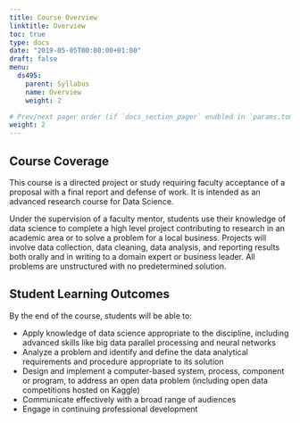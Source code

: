 ```yaml
---
title: Course Overview
linktitle: Overview
toc: true
type: docs
date: "2019-05-05T00:00:00+01:00"
draft: false
menu:
  ds495:
    parent: Syllabus
    name: Overview
    weight: 2

# Prev/next pager order (if `docs_section_pager` enabled in `params.toml`)
weight: 2
---
```


## Course Coverage

This course is a directed project or study requiring faculty acceptance of a proposal with a final report and defense of work. It is intended as an advanced research course for Data Science.

Under the supervision of a faculty mentor, students use their knowledge of data science to complete a high level project contributing to research in an academic area or to solve a problem for a local business. Projects will involve data collection, data cleaning, data analysis, and reporting results both orally and in writing to a domain expert or business leader. All problems are unstructured with no predetermined solution.

## Student Learning Outcomes

By the end of the course, students will be able to:

*	Apply knowledge of data science appropriate to the discipline, including advanced skills like big data parallel processing and neural networks
* Analyze a problem and identify and define the data analytical requirements and procedure appropriate to its solution
* Design and implement a computer-based system, process, component or program, to address an open data problem (including open data competitions hosted on Kaggle)
* Communicate effectively with a broad range of audiences
* Engage in continuing professional development
